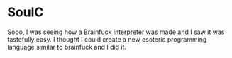 # SoulC
Sooo, I was seeing how a Brainfuck interpreter was made and I saw it was tastefully easy.
I thought I could create a new esoteric programming language similar to brainfuck and I did it.
